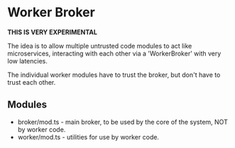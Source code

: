 # Worker Broker

**THIS IS VERY EXPERIMENTAL**

The idea is to allow multiple untrusted code modules to act like microservices,
interacting with each other via a 'WorkerBroker' with very low latencies.

The individual worker modules have to trust the broker, but don't have to trust
each other.

## Modules

- broker/mod.ts - main broker, to be used by the core of the system, NOT by
  worker code.
- worker/mod.ts - utilities for use by worker code.
